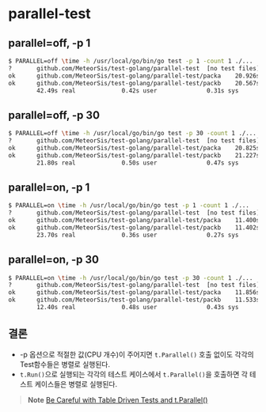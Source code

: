 # parallel-test

## parallel=off, -p 1

```bash
$ PARALLEL=off \time -h /usr/local/go/bin/go test -p 1 -count 1 ./...
?       github.com/MeteorSis/test-golang/parallel-test  [no test files]
ok      github.com/MeteorSis/test-golang/parallel-test/packa    20.926s
ok      github.com/MeteorSis/test-golang/parallel-test/packb    20.567s
        42.49s real             0.42s user              0.31s sys
```

## parallel=off, -p 30

```bash
$ PARALLEL=off \time -h /usr/local/go/bin/go test -p 30 -count 1 ./...
?       github.com/MeteorSis/test-golang/parallel-test  [no test files]
ok      github.com/MeteorSis/test-golang/parallel-test/packa    20.825s
ok      github.com/MeteorSis/test-golang/parallel-test/packb    21.227s
        21.80s real             0.50s user              0.47s sys
```

## parallel=on, -p 1

```bash
$ PARALLEL=on \time -h /usr/local/go/bin/go test -p 1 -count 1 ./...
?       github.com/MeteorSis/test-golang/parallel-test  [no test files]
ok      github.com/MeteorSis/test-golang/parallel-test/packa    11.400s
ok      github.com/MeteorSis/test-golang/parallel-test/packb    11.402s
        23.70s real             0.36s user              0.27s sys
```

## parallel=on, -p 30

```bash
$ PARALLEL=on \time -h /usr/local/go/bin/go test -p 30 -count 1 ./...
?       github.com/MeteorSis/test-golang/parallel-test  [no test files]
ok      github.com/MeteorSis/test-golang/parallel-test/packa    11.856s
ok      github.com/MeteorSis/test-golang/parallel-test/packb    11.533s
        12.40s real             0.48s user              0.43s sys
```

## 결론

- -p 옵션으로 적절한 값(CPU 개수)이 주어지면 `t.Parallel()` 호출 없이도 각각의 Test함수들은 병렬로 실행된다.
- `t.Run()`으로 실행되는 각각의 테스트 케이스에서 `t.Parallel()`을 호출하면 각 테스트 케이스들은 병렬로 실행된다.

> **Note**
> [Be Careful with Table Driven Tests and t.Parallel()](https://gist.github.com/posener/92a55c4cd441fc5e5e85f27bca008721)
